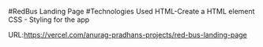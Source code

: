 #RedBus Landing Page
#Technologies Used
HTML-Create a HTML element 
CSS - Styling for the app

URL:https://vercel.com/anurag-pradhans-projects/red-bus-landing-page
